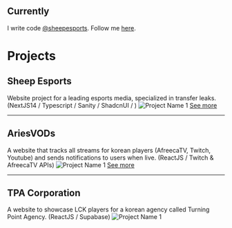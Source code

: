 ##  Currently

I write code <a href="https://www.sheepesports.com/">@sheepesports</a>. Follow me <a href="https://twitter.com/arieslol_">here</a>.

# Projects
## Sheep Esports
Website project for a leading esports media, specialized in transfer leaks. (NextJS14 / Typescript / Sanity / ShadcnUI / )
![Project Name 1](https://pbs.twimg.com/media/F8kBP6NWIAA1lrB?format=jpg&name=large)
[See more](https://www.sheepesports.com)

---

## AriesVODs
A website that tracks all streams for korean players (AfreecaTV, Twitch, Youtube) and sends notifications to users when live. (ReactJS / Twitch & AfreecaTV APIs)
![Project Name 1](https://cdn.discordapp.com/attachments/952632151533289513/1175341565095456789/ariesvods.png?ex=6607c3a1&is=65f54ea1&hm=fc1fa541e2461e8407e3766d84eb2fb12c3e0b54931771060b7a141548b13b76&)
[See more](https://twitter.com/arieslol_/status/1604548917739327492)

---

## TPA Corporation
A website to showcase LCK players for a korean agency called Turning Point Agency. (ReactJS / Supabase)
![Project Name 1](https://cdn.discordapp.com/attachments/952632151533289513/1218867329635582012/image.png?ex=660939a8&is=65f6c4a8&hm=5417fabd2ef715a4940a1dda4b301d97e9a9bae7ec2580934b38d711a1b57345&)

